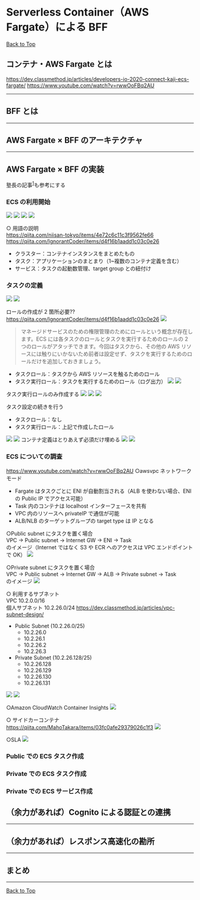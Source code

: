 # Serverless Container（AWS Fargate）による BFF

[Back to Top](./index.md)

## コンテナ・AWS Fargate とは

https://dev.classmethod.jp/articles/developers-io-2020-connect-kaji-ecs-fargate/
https://www.youtube.com/watch?v=rwwOoFBq2AU

---

## BFF とは

---

## AWS Fargate × BFF のアーキテクチャ

---

## AWS Fargate × BFF の実装

塾長の記事<sup>[1]</sup>も参考にする

### ECS の利用開始

![](./assets/BFF-with-AWS-fargate/make-cluster_1.png)
![](./assets/BFF-with-AWS-fargate/make-cluster_2.png)
![](./assets/BFF-with-AWS-fargate/make-cluster_3.png)
![](./assets/BFF-with-AWS-fargate/make-cluster_4.png)

○ 用語の説明  
https://qiita.com/niisan-tokyo/items/4e72c6c11c3f9562fe66
https://qiita.com/IgnorantCoder/items/d4f16b1aadd1c03c0e26

- クラスター：コンテナインスタンスをまとめたもの
- タスク：アプリケーションのまとまり（1~複数のコンテナ定義を含む）
- サービス：タスクの起動数管理、target group との紐付け

### タスクの定義

![](./assets/BFF-with-AWS-fargate/make-sample-task_1.png)
![](./assets/BFF-with-AWS-fargate/make-sample-task_2.png)

ロールの作成が 2 箇所必要??  
https://qiita.com/IgnorantCoder/items/d4f16b1aadd1c03c0e26
![](./assets/BFF-with-AWS-fargate/make-sample-task_3.png)

> マネージドサービスのための権限管理のためにロールという概念が存在します。ECS には各タスクのロールとタスクを実行するためのロールの 2 つのロールがアタッチできます。今回はタスクから、その他の AWS リソースには触りにいかないため前者は設定せず、タスクを実行するためのロールだけを追加しておきましょう。

- タスクロール：タスクから AWS リソースを触るためのロール
- タスク実行ロール：タスクを実行するためのロール（ログ出力）
  ![](./assets/BFF-with-AWS-fargate/make-sample-task_blackbelt-create-role_1.png)
  ![](./assets/BFF-with-AWS-fargate/make-sample-task_blackbelt-create-role_2.png)

タスク実行ロールのみ作成する
![](./assets/BFF-with-AWS-fargate/make-sample-task_create-role_1.png)
![](./assets/BFF-with-AWS-fargate/make-sample-task_create-role_2.png)
![](./assets/BFF-with-AWS-fargate/make-sample-task_create-role_3.png)

タスク設定の続きを行う

- タスクロール：なし
- タスク実行ロール：上記で作成したロール

![](./assets/BFF-with-AWS-fargate/make-sample-task_4.png)
![](./assets/BFF-with-AWS-fargate/make-sample-task_5.png)
コンテナ定義はとりあえず必須だけ埋める
![](./assets/BFF-with-AWS-fargate/make-sample-task_6.png)
![](./assets/BFF-with-AWS-fargate/make-sample-task_7.png)

### ECS についての調査

https://www.youtube.com/watch?v=rwwOoFBq2AU
○awsvpc ネットワークモード

- Fargate はタスクごとに ENI が自動割当される（ALB を使わない場合、ENI の Public IP でアクセス可能）
- Task 内のコンテナは localhost インターフェースを共有
- VPC 内のリソースへ privateIP で通信が可能
- ALB/NLB のターゲットグループの target type は IP となる

○Public subnet にタスクを置く場合  
VPC -> Public subnet -> Internet GW -> ENI -> Task  
のイメージ（Internet ではなく S3 や ECR へのアクセスは VPC エンドポイントで OK）
![](./assets/BFF-with-AWS-fargate/make-sample-task_blackbelt_1.png)

○Private subnet にタスクを置く場合  
VPC -> Public subnet -> Internet GW -> ALB -> Private subnet -> Task  
のイメージ
![](./assets/BFF-with-AWS-fargate/make-sample-task_blackbelt_2.png)

○ 利用するサブネット  
VPC 10.2.0.0/16  
個人サブネット 10.2.26.0/24
https://dev.classmethod.jp/articles/vpc-subnet-design/

- Public Subnet (10.2.26.0/25)
  - 10.2.26.0
  - 10.2.26.1
  - 10.2.26.2
  - 10.2.26.3
- Private Subnet (10.2.26.128/25)
  - 10.2.26.128
  - 10.2.26.129
  - 10.2.26.130
  - 10.2.26.131

![](./assets/BFF-with-AWS-fargate/make-sample-task_create-subnet_1.png)
![](./assets/BFF-with-AWS-fargate/make-sample-task_create-subnet_2.png)

○Amazon CloudWatch Container Insights
![](./assets/BFF-with-AWS-fargate/make-sample-task_blackbelt-insights_1.png)

○ サイドカーコンテナ
https://qiita.com/MahoTakara/items/03fc0afe29379026c1f3
![](./assets/BFF-with-AWS-fargate/make-sample-task_blackbelt_tips_1.png)

○SLA
![](./assets/BFF-with-AWS-fargate/make-sample-task_blackbelt_sla_1.png)

### Public での ECS タスク作成

### Private での ECS タスク作成

### Private での ECS サービス作成

## （余力があれば）Cognito による認証との連携

---

## （余力があれば）レスポンス高速化の勘所

---

## まとめ

---

[Back to Top](./index.md)

[1]: https://news.mynavi.jp/itsearch/article/devsoft/4354
